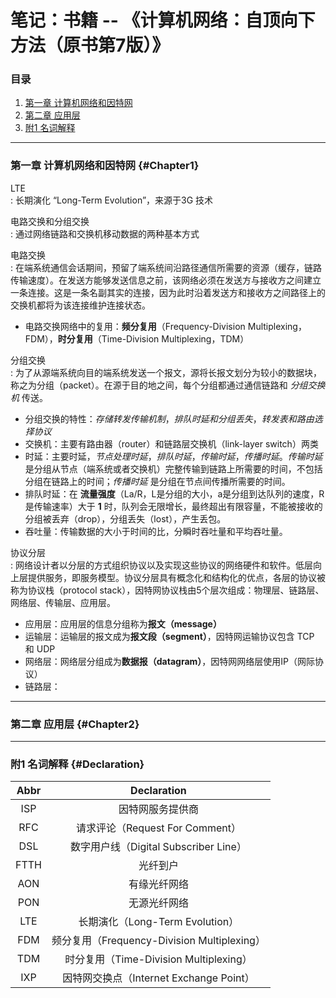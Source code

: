# 笔记：书籍 -- 《计算机网络：自顶向下方法（原书第7版）》

### 目录
1. [第一章 计算机网络和因特网](#Chapter1)
2. [第二章 应用层](#Chapter2)
3. [附1 名词解释](#Declaration)

------  
### 第一章 计算机网络和因特网 {#Chapter1}

LTE  
: 长期演化 “Long-Term Evolution”，来源于3G 技术

电路交换和分组交换  
: 通过网络链路和交换机移动数据的两种基本方式

电路交换  
: 在端系统通信会话期间，预留了端系统间沿路径通信所需要的资源（缓存，链路传输速度）。在发送方能够发送信息之前，该网络必须在发送方与接收方之间建立一条连接。这是一条名副其实的连接，因为此时沿着发送方和接收方之间路径上的交换机都将为该连接维护连接状态。  
- 电路交换网络中的复用：**频分复用**（Frequency-Division Multiplexing，FDM），**时分复用**（Time-Division Multiplexing，TDM）

分组交换  
: 为了从源端系统向目的端系统发送一个报文，源将长报文划分为较小的数据块，称之为分组（packet）。在源于目的地之间，每个分组都通过通信链路和 *分组交换机* 传送。  
- 分组交换的特性：*存储转发传输机制*，*排队时延和分组丢失*，*转发表和路由选择协议*  
- 交换机：主要有路由器（router）和链路层交换机（link-layer switch）两类  
- 时延：主要时延，*节点处理时延*，*排队时延*，*传输时延*，*传播时延*。*传输时延* 是分组从节点（端系统或者交换机）完整传输到链路上所需要的时间，不包括分组在链路上的时间；*传播时延* 是分组在节点间传播所需要的时间。  
- 排队时延：在 **流量强度**（La/R，L是分组的大小，a是分组到达队列的速度，R是传输速率）大于 **1** 时，队列会无限增长，最终超出有限容量，不能被接收的分组被丢弃（drop），分组丢失（lost），产生丢包。  
- 吞吐量：传输数据的大小于时间的比，分瞬时吞吐量和平均吞吐量。

协议分层  
: 网络设计者以分层的方式组织协议以及实现这些协议的网络硬件和软件。低层向上层提供服务，即服务模型。协议分层具有概念化和结构化的优点，各层的协议被称为协议栈（protocol stack），因特网协议栈由5个层次组成：物理层、链路层、网络层、传输层、应用层。  
- 应用层：应用层的信息分组称为**报文（message）**  
- 运输层：运输层的报文成为**报文段（segment）**，因特网运输协议包含 TCP 和 UDP  
- 网络层：网络层分组成为**数据报（datagram）**，因特网网络层使用IP（网际协议）  
- 链路层：





------  

### 第二章 应用层 {#Chapter2}


------  

### 附1 名词解释 {#Declaration}

| Abbr | Declaration |
| :---: | :---: |
| ISP | 因特网服务提供商 |
| RFC | 请求评论（Request For Comment） |
| DSL | 数字用户线（Digital Subscriber Line） |
| FTTH | 光纤到户 |
| AON | 有缘光纤网络 |
| PON | 无源光纤网络 |
| LTE | 长期演化（Long-Term Evolution） |
| FDM | 频分复用（Frequency-Division Multiplexing） |
| TDM | 时分复用（Time-Division Multiplexing） |
| IXP | 因特网交换点（Internet Exchange Point） |

